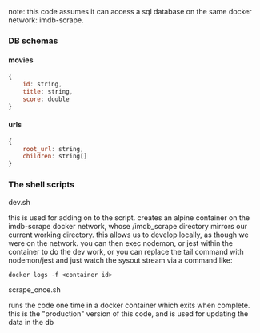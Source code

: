 note: this code assumes it can access a sql database on the same docker network: imdb-scrape.  

### DB schemas
#### movies
```javascript
{
	id: string,
	title: string,
	score: double
}
```
#### urls
```javascript
{
	root_url: string,
	children: string[]
}
```
### The shell scripts

dev.sh

this is used for adding on to the script.  creates an alpine container on the imdb-scrape docker network, whose /imdb_scrape directory mirrors our current working directory.  this allows us to develop locally, as though we were on the network.  you can then exec nodemon, or jest within the container to do the dev work, or you can replace the tail command with nodemon/jest and just watch the sysout stream via a command like: 
```
docker logs -f <container id>
```

scrape_once.sh

runs the code one time in a docker container which exits when complete.  this is the "production" version of this code, and is used for updating the data in the db

